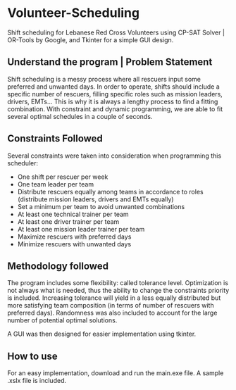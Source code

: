 # Volunteer-Scheduling
Shift scheduling for Lebanese Red Cross Volunteers using CP-SAT Solver | OR-Tools by Google, and Tkinter for a simple GUI design.

## Understand the program | Problem Statement
Shift scheduling is a messy process where all rescuers input some preferred and unwanted days.
In order to operate, shifts should include a specific number of rescuers, filling specific roles such as mission leaders, drivers, EMTs... This is why it is always a lengthy process to find a fitting combination.
With constraint and dynamic programming, we are able to fit several optimal schedules in a couple of seconds. 

## Constraints Followed
Several constraints were taken into consideration when programming this scheduler:
- One shift per rescuer per week
- One team leader per team
- Distribute rescuers equally among teams in accordance to roles (distribute mission leaders, drivers and EMTs equally)
- Set a minimum per team to avoid unwanted combinations
- At least one technical trainer per team
- At least one driver trainer per team
- At least one mission leader trainer per team
- Maximize rescuers with preferred days
- Minimize rescuers with unwanted days

## Methodology followed
The program includes some flexibility: called tolerance level.
Optimization is not always what is needed, thus the ability to change the constraints priority is included.
Increasing tolerance will yield in a less equally distributed but more satisfying team composition (in terms of number of rescuers with preferred days).
Randomness was also included to account for the large number of potential optimal solutions.

A GUI was then designed for easier implementation using tkinter.

## How to use
For an easy implementation, download and run the main.exe file.
A sample .xslx file is included.
